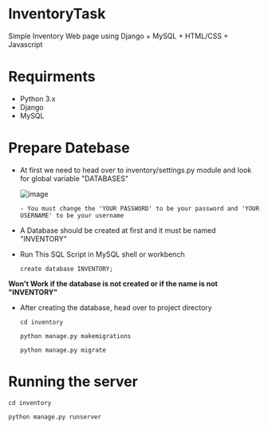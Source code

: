 # InventoryTask
Simple Inventory Web page using Django + MySQL + HTML/CSS + Javascript

# Requirments
  - Python 3.x
  - Django 
  - MySQL
  
# Prepare Datebase
  
  - At first we need to head over to inventory/settings.py module and look for global variable "DATABASES" 
  
    ![image](https://user-images.githubusercontent.com/67494587/214996720-484241c2-a057-40fc-bd57-e0463443b8f6.png)
    
        - You must change the 'YOUR PASSWORD' to be your password and 'YOUR USERNAME' to be your username
  
  - A Database should be created at first and it must be named "INVENTORY"
  - Run This SQL Script in MySQL shell or workbench
  
    ```create database INVENTORY;```
  
  **Won't Work if the database is not created or if the name is not "INVENTORY"** 

- After creating the database, head over to project directory 

  ```cd inventory```

  ```python manage.py makemigrations```

  ```python manage.py migrate```


# Running the server

  ```cd inventory```
  
  ```python manage.py runserver```
  
  
